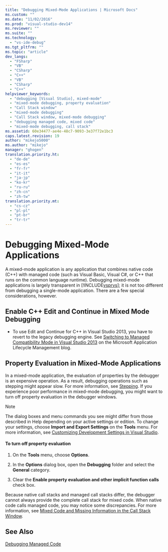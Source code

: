 ```yaml
---
title: "Debugging Mixed-Mode Applications | Microsoft Docs"
ms.custom: ""
ms.date: "11/02/2016"
ms.prod: "visual-studio-dev14"
ms.reviewer: ""
ms.suite: ""
ms.technology: 
  - "vs-ide-debug"
ms.tgt_pltfrm: ""
ms.topic: "article"
dev_langs: 
  - "FSharp"
  - "VB"
  - "CSharp"
  - "C++"
  - "VB"
  - "CSharp"
  - "C++"
helpviewer_keywords: 
  - "debugging [Visual Studio], mixed-mode"
  - "mixed-mode debugging, property evaluation"
  - "Call Stack window"
  - "mixed-mode debugging"
  - "Call Stack window, mixed-mode debugging"
  - "debugging managed code, mixed code"
  - "mixed-mode debugging, call stack"
ms.assetid: 60e34477-ae4e-48c7-9093-3e37f72e1bc3
caps.latest.revision: 19
author: "mikejo5000"
ms.author: "mikejo"
manager: "ghogen"
translation.priority.ht: 
  - "de-de"
  - "es-es"
  - "fr-fr"
  - "it-it"
  - "ja-jp"
  - "ko-kr"
  - "ru-ru"
  - "zh-cn"
  - "zh-tw"
translation.priority.mt: 
  - "cs-cz"
  - "pl-pl"
  - "pt-br"
  - "tr-tr"
---
```

# Debugging Mixed-Mode Applications
A mixed-mode application is any application that combines native code (C++) with managed code (such as Visual Basic, Visual C#, or C++ that runs on the common language runtime). Debugging mixed-mode applications is largely transparent in [!INCLUDE[vsprvs](../code-quality/includes/vsprvs_md.md)]; it is not too different from debugging a single-mode application. There are a few special considerations, however.  
  
## Enable C++ Edit and Continue in Mixed Mode Debugging  
  
-   To use Edit and Continue for C++ in Visual Studio 2013, you have to revert to the legacy debugging engine. See [Switching to Managed Compatibility Mode in Visual Studio 2013](http://blogs.msdn.com/b/visualstudioalm/archive/2013/10/16/switching-to-managed-compatibility-mode-in-visual-studio-2013.aspx) on the  Microsoft Application Lifecycle Management blog.  
  
## Property Evaluation in Mixed-Mode Applications  
 In a mixed-mode application, the evaluation of properties by the debugger is an expensive operation. As a result, debugging operations such as stepping might appear slow. For more information, see [Stepping](http://msdn.microsoft.com/en-us/8791dac9-64d1-4bb9-b59e-8d59af1833f9). If you experience poor performance in mixed-mode debugging, you might want to turn off property evaluation in the debugger windows.  
  
> [!NOTE]
>  The dialog boxes and menu commands you see might differ from those described in Help depending on your active settings or edition. To change your settings, choose **Import and Export Settings** on the **Tools** menu. For more information, see [Customizing Development Settings in Visual Studio](http://msdn.microsoft.com/en-us/22c4debb-4e31-47a8-8f19-16f328d7dcd3).  
  
#### To turn off property evaluation  
  
1.  On the **Tools** menu, choose **Options**.  
  
2.  In the **Options** dialog box, open the **Debugging** folder and select the **General** category.  
  
3.  Clear the **Enable property evaluation and other implicit function calls** check box.  
  
 Because native call stacks and managed call stacks differ, the debugger cannot always provide the complete call stack for mixed code. When native code calls managed code, you may notice some discrepancies. For more information, see [Mixed Code and Missing Information in the Call Stack Window](../debugger/mixed-code-and-missing-information-in-the-call-stack-window.md).  
  
## See Also  
 [Debugging Managed Code](../debugger/debugging-managed-code.md)